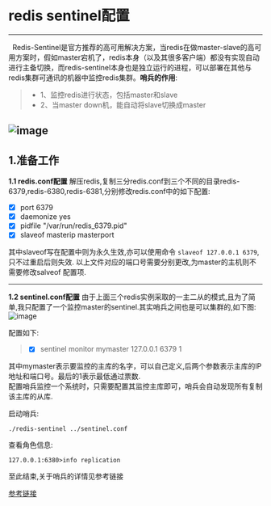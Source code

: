 # redis sentinel配置

------

&nbsp;&nbsp;Redis-Sentinel是官方推荐的高可用解决方案，当redis在做master-slave的高可用方案时，假如master宕机了，redis本身（以及其很多客户端）都没有实现自动进行主备切换，而redis-sentinel本身也是独立运行的进程，可以部署在其他与redis集群可通讯的机器中监控redis集群。**哨兵的作用**:

> * 1、监控redis进行状态，包括master和slave 
> * 2、当master down机，能自动将slave切换成master

![image](http://img.blog.csdn.net/20160614141650316)
------



## 1.准备工作
**1.1 redis.conf配置**
解压redis,复制三分redis.conf到三个不同的目录redis-6379,redis-6380,redis-6381,分别修改redis.conf中的如下配置:

- [x] port 6379
- [x] daemonize yes
- [x] pidfile "/var/run/redis_6379.pid"
- [x] slaveof masterip masterport

其中slaveof写在配置中则为永久生效,亦可以使用命令 `slaveof 127.0.0.1 6379`,只不过重启后则失效.
以上文件对应的端口号需要分别更改,为master的主机则不需要修改salveof 配置项.


----------


**1.2 sentinel.conf配置**
由于上面三个redis实例采取的一主二从的模式,且为了简单,我只配置了一个监控master的sentinel.其实哨兵之间也是可以集群的,如下图:
![image](http://img.blog.csdn.net/20151212110409647?watermark/2/text/aHR0cDovL2Jsb2cuY3Nkbi5uZXQv/font/5a6L5L2T/fontsize/400/fill/I0JBQkFCMA==/dissolve/70/gravity/Center)

配置如下:

> - [x] sentinel monitor mymaster 127.0.0.1 6379 1


其中mymaster表示要监控的主库的名字，可以自己定义,后两个参数表示主库的IP地址和端口号。最后的1表示最低通过票数.<br/>
配置哨兵监控一个系统时，只需要配置其监控主库即可，哨兵会自动发现所有复制该主库的从库.


启动哨兵:

    ./redis-sentinel ../sentinel.conf
查看角色信息:

    127.0.0.1:6380>info replication
至此结束,关于哨兵的详情见参考链接

[参考链接][1]


  [1]: http://blog.csdn.net/gqtcgq/article/details/50273431
